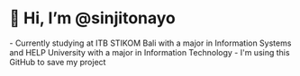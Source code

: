 <h1>👋 Hi, I’m @sinjitonayo</h1>
- Currently studying at ITB STIKOM Bali with a major in Information Systems and HELP University with a major in Information Technology
- I'm using this GitHub to save my project

<!---
sinjitonayo/sinjitonayo is a ✨ special ✨ repository because its `README.md` (this file) appears on your GitHub profile.
You can click the Preview link to take a look at your changes.
--->
